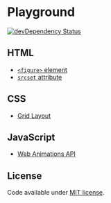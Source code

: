 # Playground

[![devDependency Status](https://img.shields.io/david/dev/racse1/playground.svg)](https://david-dm.org/racse1/playground?type=dev)

## HTML

* [`<figure>` element](https://jsfiddle.net/gh/get/library/pure/racse1/playground/tree/master/demos/html-figure)
* [`srcset` attribute](https://jsfiddle.net/gh/get/library/pure/racse1/playground/tree/master/demos/html-srcset)

## CSS

* [Grid Layout](https://jsfiddle.net/gh/get/library/pure/racse1/playground/tree/master/demos/css-grid)

## JavaScript

* [Web Animations API](https://jsfiddle.net/gh/get/library/pure/racse1/playground/tree/master/demos/js-animations)

## License

Code available under [MIT license](LICENSE).
